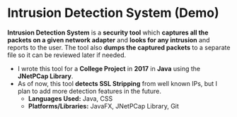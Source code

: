 # Intrusion Detection System (Demo)

**Intrusion Detection System** is a **security tool** which **captures all the packets on a given network adapter** and **looks for any intrusion** and reports to the user. The tool also **dumps the captured packets** to a separate file so it can be reviewed later if needed.

- I wrote this tool for a **College Project** in **2017** in **Java** using the **JNetPCap Library**. 
- As of now, this tool **detects SSL Stripping** from well known IPs, but I plan to add more detection features in the future.
    - **Languages Used:** Java, CSS
    - **Platforms/Libraries:** JavaFX, JNetPCap Library, Git
